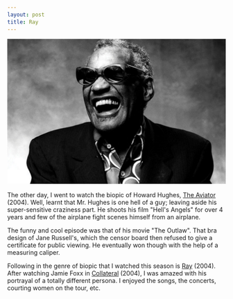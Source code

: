 ```yaml
---
layout: post
title: Ray
---
```


[![Ray Charles)](/static/2008/ray-charles.jpg)](https://en.wikipedia.org/wiki/Ray_Charles)

The other day, I went to watch the biopic of Howard Hughes, [The Aviator](https://en.wikipedia.org/wiki/The_Aviator_(2004_film)) (2004). Well, learnt that Mr. Hughes is one hell of a guy; leaving aside his super-sensitive craziness part. He shoots his film "Hell's Angels" for over 4 years and few of the airplane fight scenes himself from an airplane.

The funny and cool episode was that of his movie "The Outlaw". That bra design of Jane Russell's, which the censor board then refused to give a certificate for public viewing. He eventually won though with the help of a measuring caliper.

Following in the genre of biopic that I watched this season is [Ray](https://en.wikipedia.org/wiki/Ray_(film)) (2004). After watching Jamie Foxx in [Collateral](https://en.wikipedia.org/wiki/Collateral_(film)) (2004), I was amazed with his portrayal of a totally different persona. I enjoyed the songs, the concerts, courting women on the tour, etc.